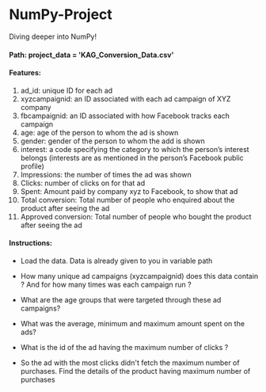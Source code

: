 # NumPy-Project
Diving deeper into NumPy!

#### Path: project_data = 'KAG_Conversion_Data.csv'

#### Features:

1. ad_id:    unique ID for each ad
2. xyzcampaignid:    an ID associated with each ad campaign of XYZ company
3. fbcampaignid:    an ID associated with how Facebook tracks each campaign
4. age:    age of the person to whom the ad is shown
5. gender:    gender of the person to whom the add is shown
6. interest:    a code specifying the category to which the person’s interest belongs (interests are as mentioned in the person’s Facebook public profile)
7. Impressions:    the number of times the ad was shown
8. Clicks:    number of clicks on for that ad
9. Spent:    Amount paid by company xyz to Facebook, to show that ad
10. Total conversion:    Total number of people who enquired about the product after seeing the ad
11. Approved conversion:    Total number of people who bought the product after seeing the ad

#### Instructions:

- Load the data. Data is already given to you in variable path

- How many unique ad campaigns (xyzcampaignid) does this data contain ? And for how many times was each campaign run ?

- What are the age groups that were targeted through these ad campaigns?

- What was the average, minimum and maximum amount spent on the ads?

- What is the id of the ad having the maximum number of clicks ?

- So the ad with the most clicks didn't fetch the maximum number of purchases. Find the details of the product having maximum number of purchases
